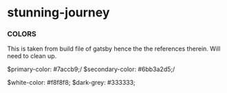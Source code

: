 # stunning-journey

### COLORS

This is taken from build file of gatsby hence the the references therein.
Will need to clean up.

$primary-color: #7accb9;/
$secondary-color: #6bb3a2d5;/

$white-color: #f8f8f8;
$dark-grey: #333333;
